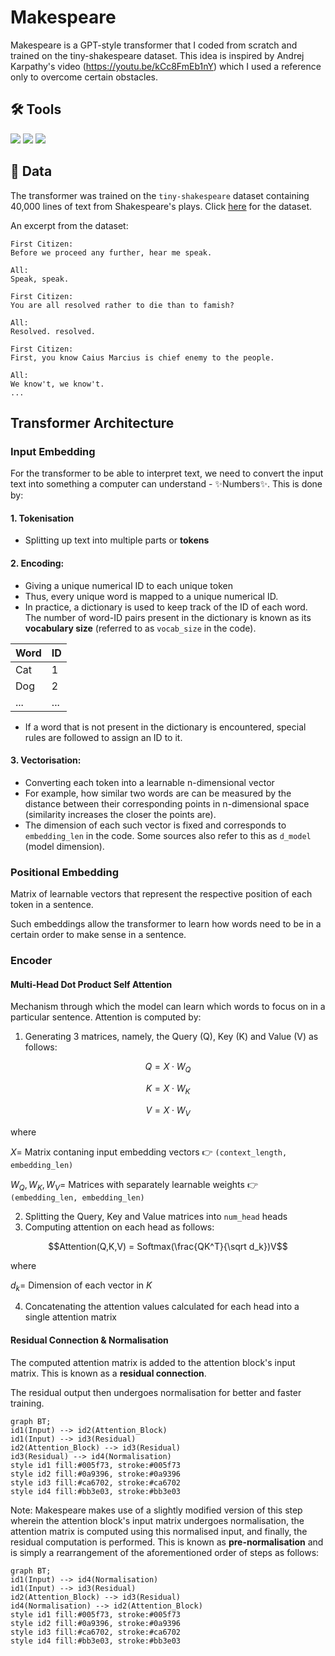 # Makespeare
Makespeare is a GPT-style transformer that I coded from scratch and trained on the tiny-shakespeare dataset. This idea is inspired by Andrej Karpathy's video (https://youtu.be/kCc8FmEb1nY) which I used a reference only to overcome certain obstacles. 

## 🛠️ Tools
<img src='https://img.shields.io/badge/python-3670A0?style=for-the-badge&logo=python&logoColor=ffdd54'> <img src='https://img.shields.io/badge/PyTorch-EE4C2C?style=for-the-badge&logo=pytorch&logoColor=white'> <img src='https://img.shields.io/badge/Colab-F9AB00?style=for-the-badge&logo=googlecolab&color=525252'>

## 📑 Data
The transformer was trained on the `tiny-shakespeare` dataset containing 40,000 lines of text from Shakespeare's plays. Click [here](https://raw.githubusercontent.com/bl0nder/makespeare_datasets/main/shakespeare_input.txt) for the dataset.

An excerpt from the dataset:
```
First Citizen:
Before we proceed any further, hear me speak.

All:
Speak, speak.

First Citizen:
You are all resolved rather to die than to famish?

All:
Resolved. resolved.

First Citizen:
First, you know Caius Marcius is chief enemy to the people.

All:
We know't, we know't.
...
```

## Transformer Architecture
### Input Embedding
For the transformer to be able to interpret text, we need to convert the input text into something a computer can understand - :sparkles:Numbers:sparkles:. This is done by:

#### 1. Tokenisation
- Splitting up text into multiple parts or **tokens**
#### 2. Encoding:
- Giving a unique numerical ID to each unique token
- Thus, every unique word is mapped to a unique numerical ID.
- In practice, a dictionary is used to keep track of the ID of each word. The number of word-ID pairs present in the dictionary is known as its **vocabulary size** (referred to as `vocab_size` in the code).
  
| Word  | ID |
| ------------- | ------------- |
| Cat  | 1  |
| Dog  | 2  |
| ... | ...|

- If a word that is not present in the dictionary is encountered, special rules are followed to assign an ID to it.
#### 3. Vectorisation: 
- Converting each token into a learnable n-dimensional vector
- For example, how similar two words are can be measured by the distance between their corresponding points in n-dimensional space (similarity increases the closer the points are).
- The dimension of each such vector is fixed and corresponds to `embedding_len` in the code. Some sources also refer to this as `d_model` (model dimension).

### Positional Embedding
Matrix of learnable vectors that represent the respective position of each token in a sentence. 

Such embeddings allow the transformer to learn how words need to be in a certain order to make sense in a sentence.

### Encoder
#### Multi-Head Dot Product Self Attention
Mechanism through which the model can learn which words to focus on in a particular sentence. Attention is computed by:
1. Generating 3 matrices, namely, the Query (Q), Key (K) and Value (V) as follows:

$$Q = X \cdot W_Q$$

$$K = X \cdot W_K$$

$$V = X \cdot W_V$$

where 

$X =$ Matrix contaning input embedding vectors 👉 `(context_length, embedding_len)`

$W_Q, W_K, W_V =$ Matrices with separately learnable weights 👉 `(embedding_len, embedding_len)`

2. Splitting the Query, Key and Value matrices into `num_head` heads
3. Computing attention on each head as follows:

$$Attention(Q,K,V) = Softmax(\frac{QK^T}{\sqrt d_k})V$$

where

$d_k =$ Dimension of each vector in $K$

4. Concatenating the attention values calculated for each head into a single attention matrix

#### Residual Connection & Normalisation

The computed attention matrix is added to the attention block's input matrix. This is known as a **residual connection**.

The residual output then undergoes normalisation for better and faster training.

```mermaid
graph BT;
id1(Input) --> id2(Attention_Block)
id1(Input) --> id3(Residual)
id2(Attention_Block) --> id3(Residual)
id3(Residual) --> id4(Normalisation)
style id1 fill:#005f73, stroke:#005f73
style id2 fill:#0a9396, stroke:#0a9396
style id3 fill:#ca6702, stroke:#ca6702
style id4 fill:#bb3e03, stroke:#bb3e03
```

Note: Makespeare makes use of a slightly modified version of this step wherein the attention block's input matrix undergoes normalisation, the attention matrix is computed using this normalised input, and finally, the residual computation is performed. This is known as **pre-normalisation** and is simply a rearrangement of the aforementioned order of steps as follows:

```mermaid
graph BT;
id1(Input) --> id4(Normalisation)
id1(Input) --> id3(Residual)
id2(Attention_Block) --> id3(Residual)
id4(Normalisation) --> id2(Attention_Block)
style id1 fill:#005f73, stroke:#005f73
style id2 fill:#0a9396, stroke:#0a9396
style id3 fill:#ca6702, stroke:#ca6702
style id4 fill:#bb3e03, stroke:#bb3e03
```
